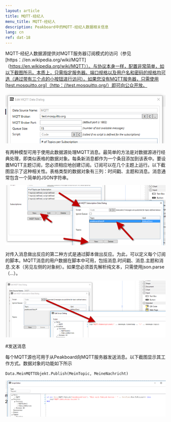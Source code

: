 ```yaml
---
layout: article
title: MQTT-经纪人
menu_title: MQTT-经纪人
description: Peakboard中的MQTT-经纪人数据相关信息
lang: cn
ref: dat-18
---
```

MQTT-经纪人数据源提供对MQTT服务器订阅模式的访问（参见[https：//en.wikipedia.org/wiki/MQTT]（https://en.wikipedia.org/wiki/MQTT））。与协议本身一样，配置非常简单，如以下截图所示。本质上，只需指定服务器。端口规格以及用户名和密码的规格均可选（通过带有三个点的小按钮进行访问）。如果您没有MQTT服务器，只需使用[test.mosquitto.org]（http：//test.mosquitto.org/）即可向公众开放。

![image_1](/assets/images/data-sources/mqtt-broker/datenquellen-mqtt-01.png)

有两种模型可用于使用此数据源处理MQTT消息。最简单的方法是对数据源进行经典处理，即类似表格的数据对象。每条新消息都作为一个条目添加到该表中。要设置MQTT主题订阅，您必须相应地创建订阅。订阅可以在几个主题上运行。以下截图显示了这种相关性。表格类型的数据对象有三列：时间戳、主题和消息。消息通常包含一个简单的JSON字符串。

![image_1](/assets/images/data-sources/mqtt-broker/datenquellen-mqtt-02.png)

对传入消息做出反应的第二种方式是通过脚本做出反应。为此，可以定义每个订阅的脚本。MQTT消息的用户数据在脚本中可用，包括消息.时间戳、消息.主题和消息.文本（另见左侧的对象树）。如果您必须首先解析纯文本，只需使用json.parse（…）。

![image_1](/assets/images/data-sources/mqtt-broker/datenquellen-mqtt-03.png)

#发送消息

每个MQTT源也可用于从Peakboard向MQTT服务器发送消息。以下截图显示其工作方式。数据对象的功能如下所示

```
Data.MeinMQTTObjekt.Publish(MeinTopic, MeineNachricht)
```

![image_1](/assets/images/data-sources/mqtt-broker/datenquellen-mqtt-04.png)
